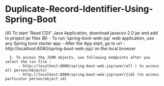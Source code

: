 # Duplicate-Record-Identifier-Using-Spring-Boot

(A) To start 'Read CSV' Java Application, download javacsv-2.0 jar and add to project jar files
(B) - To run 'spring-boot-web-jsp' web application, use any Spring boot starter app
    - After the App start, go to url -http://localhost:8080/spring-boot-web-jsp/ on the local browser

      1. To access the JSON objects, use following endpoints after you select the csv file :
          - http://localhost:8080/spring-boot-web-jsp/user/all ( to access all person/objects)
          - http://localhost:8080/spring-boot-web-jsp/user/{id} (to access particular person/object id)
   
        
